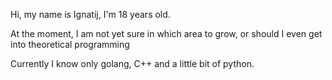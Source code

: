 Hi, my name is Ignatij, I'm 18 years old.

At the moment, I am not yet sure in which area to grow, or should I even get into theoretical programming

Currently I know only golang, C++ and a little bit of python.

<!---
Ignatij3/Ignatij3 is a ✨ special ✨ repository because its `README.md` (this file) appears on your GitHub profile.
You can click the Preview link to take a look at your changes.
--->
